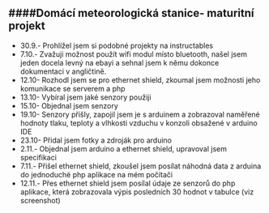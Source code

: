 
####Domácí meteorologická stanice- maturitní projekt
-----------

- 30.9.- Prohlížel jsem si podobné projekty na instructables
- 7.10.- Zvažuji možnost použít wifi modul místo bluetooth, našel jsem jeden docela levný na ebayi a sehnal 
                  jsem k němu dokonce dokumentaci v angličtině.
- 12.10- Rozhodl jsem se pro ethernet shield, zkoumal jsem možnosti jeho komunikace se serverem a php
- 13.10- Vybíral jsem jaké senzory použiji
- 15.10- Objednal jsem senzory
- 19.10- Senzory přišly, zapojil jsem je s arduinem a zobrazoval naměřené hodnoty tlaku, teploty
                  a vlhkosti vzduchu v konzoli obsažené v arduino IDE
- 23.10- Přidal jsem fotky a zdroják pro arduino
- 2.11.- Objednal jsem arduino a ethernet shield, upravoval jsem specifikaci
- 7.11.- Přišel ethernet  shield, zkoušel jsem posílat náhodná data z arduina do jednoduché php
         aplikace na mém počítači
- 12.11.- Přes ethernet shield jsem posílal údaje ze senzorů do php aplikace, která zobrazovala
         výpis posledních 30 hodnot v tabulce (viz screenshot)
